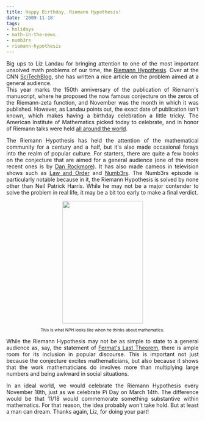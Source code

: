 ```yaml
---
title: Happy Birthday, Riemann Hypothesis!
date: '2009-11-18'
tags:
- holidays
- math-in-the-news
- numb3rs
- riemann-hypothesis
---
```


<div style="text-align: justify;">Big ups to Liz Landau for bringing attention to one of the most important unsolved math problems of our time, the <a href="http://en.wikipedia.org/wiki/Riemann_hypothesis">Riemann Hypothesis</a>.  Over at the CNN <a href="http://scitech.blogs.cnn.com/2009/11/18/unsolved-math-problem-turns-150/">SciTechBlog</a>, she has written a nice article on the problem aimed at a general audience.</div>
<div style="text-align: justify;">
<div style="text-align: justify;">This year marks the 150th anniversary of the publication of Riemann's manuscript, where he proposed the now famous conjecture on the zeros of the Riemann-zeta function, and November was the month in which it was published.  However, as Landau points out, the exact date of publication isn't known, which makes having a birthday celebration a little tricky.  The American Institute of Mathematics picked today to celebrate, and in honor of Riemann talks were held <a href="http://www.aimath.org/RH150/rhdayschedule.html">all around the world</a>.</div>

<p>The Riemann Hypothesis has held the attention of the mathematical community for a century and a half, but it's also made occasional forays into the realm of popular culture.  For starters, there are quite a few books on the conjecture that are aimed for a general audience (one of the more recent ones is by <a href="http://www.amazon.com/Stalking-Riemann-Hypothesis-Hidden-Numbers/dp/0375727728/ref=sr_1_1?ie=UTF8&amp;s=books&amp;qid=1258606177&amp;sr=8-1">Dan Rockmore</a>).  It has also made cameos in television shows such as <a href="http://www.imdb.com/title/tt0629512/">Law and Order</a> and <a href="http://www.imdb.com/title/tt0663224/">Numb3rs</a>.  The Numb3rs episode is particularly notable because in it, the Riemann Hypothesis is solved by none other than Neil Patrick Harris.  While he may not be a major contender to solve the problem in real life, it may be a bit too early to make a final verdict.</p>

<div style="text-align: center;"><a href="http://2.bp.blogspot.com/_fM0L9abY3bo/SwTRpvSxt4I/AAAAAAAAATc/2dVTnEGvaXk/s1600/dr_horrible.jpg" onblur="try {parent.deselectBloggerImageGracefully();} catch(e) {}"><img id="BLOGGER_PHOTO_ID_5405675967751501698" style="margin: 0px auto 10px; display: block; text-align: center; cursor: pointer; width: 211px; height: 320px;" src="http://2.bp.blogspot.com/_fM0L9abY3bo/SwTRpvSxt4I/AAAAAAAAATc/2dVTnEGvaXk/s320/dr_horrible.jpg" border="0" alt="" /></a><span style="font-size: 78%;">This is what NPH looks like when he thinks about mathematics.</span></div>

<p>While the Riemann Hypothesis may not be as  simple to state to a general audience as, say, the statement of <a href="http://en.wikipedia.org/wiki/Fermat%27s_Last_Theorem">Fermat's Last Theorem</a>, there is ample room for its inclusion in popular discourse.  This is important not just because the conjecture excites mathematicians, but also because it shows that the work mathematicians do involves more than multiplying large numbers and being awkward in social situations.</p>

<p>In an ideal world, we would celebrate the Riemann Hypothesis every November 18th, just as we celebrate Pi Day on March 14th.  The difference would be that 11/18 would commemorate something substantive within mathematics.  For that reason, the idea probably won't take hold.  But at least a man can dream.  Thanks again, Liz, for doing your part!</p></div>
